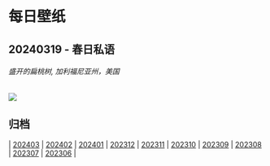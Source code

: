 # 每日壁纸

## 20240319 - 春日私语

###### 盛开的扁桃树, 加利福尼亚州，美国

![](https://www.bing.com/th?id=OHR.AlmondBloom_ZH-CN9441550492_UHD.jpg)

## 归档

| [202403](/202403/README.md)
| [202402](/202402/README.md)
| [202401](/202401/README.md)
| [202312](/202312/README.md)
| [202311](/202311/README.md)
| [202310](/202310/README.md)
| [202309](/202309/README.md)
| [202308](/202308/README.md)
| [202307](/202307/README.md)
| [202306](/202306/README.md)
|